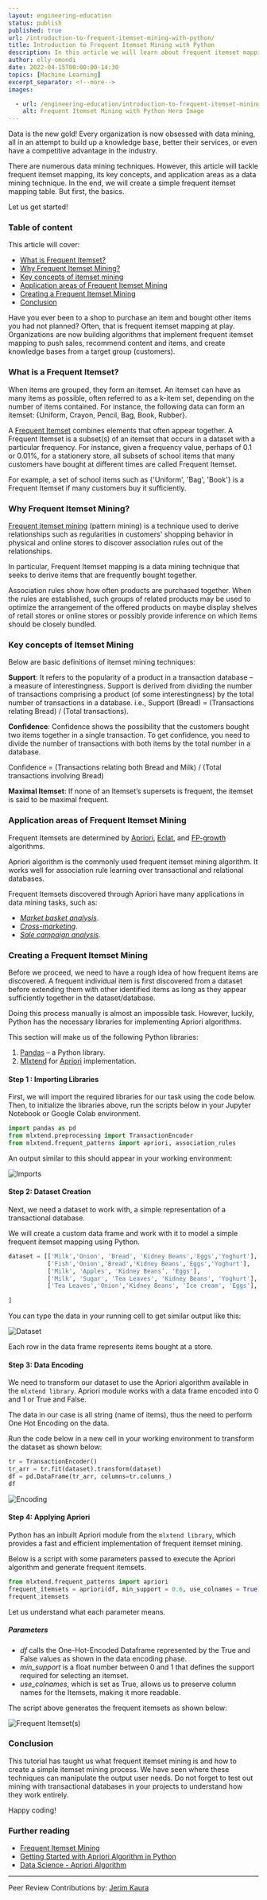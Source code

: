 ```yaml
---
layout: engineering-education
status: publish
published: true
url: /introduction-to-frequent-itemset-mining-with-python/
title: Introduction to Frequent Itemset Mining with Python
description: In this article we will learn about frequent itemset mapping, its key concepts, and application areas. In the end, we will create a simple frequent itemset mapping table.
author: elly-omondi
date: 2022-04-15T00:00:00-14:30
topics: [Machine Learning]
excerpt_separator: <!--more-->
images:

  - url: /engineering-education/introduction-to-frequent-itemset-mining-with-python/hero.jpg
    alt: Frequent Itemset Mining with Python Hero Image
---
```

Data is the new gold! Every organization is now obsessed with data mining, all in an attempt to build up a knowledge base, better their services, or even have a competitive advantage in the industry. 
<!--more-->
There are numerous data mining techniques. However, this article will tackle frequent itemset mapping, its key concepts, and application areas as a data mining technique. In the end, we will create a simple frequent itemset mapping table. But first, the basics.

Let us get started!

### Table of content
This article will cover:
- [What is Frequent Itemset?](#What-is-frequent-itemset)
- [Why Frequent Itemset Mining?](#Why-frequent-itemset-mining)
- [Key concepts of itemset mining](#Key-concepts-of-itemset-mining)
- [Application areas of Frequent Itemset Mining](#Application-areas-of-itemset-mining)
- [Creating a Frequent Itemset Mining](#Creating-a-frequent-itemset-mining)
- [Conclusion](#Conclusion)

Have you ever been to a shop to purchase an item and bought other items you had not planned? Often, that is frequent itemset mapping at play. Organizations are now building algorithms that implement frequent itemset mapping to push sales, recommend content and items, and create knowledge bases from a target group (customers).

### What is a Frequent Itemset?
When items are grouped, they form an itemset. An itemset can have as many items as possible, often referred to as a k-item set, depending on the number of items contained. For instance, the following data can form an itemset: {Uniform, Crayon, Pencil, Bag, Book, Rubber}.

A [Frequent Itemset](https://www.sciencedirect.com/topics/computer-science/frequent-itemsets) combines elements that often appear together. A Frequent Itemset is a subset(s) of an itemset that occurs in a dataset with a particular frequency. For instance, given a frequency value, perhaps of 0.1 or 0.01%, for a stationery store, all subsets of school items that many customers have bought at different times are called Frequent Itemset.

For example, a set of school items such as {'Uniform', 'Bag', 'Book'} is a Frequent Itemset if many customers buy it sufficiently.

### Why Frequent Itemset Mining?
[Frequent itemset mining](https://wires.onlinelibrary.wiley.com/doi/abs/10.1002/widm.1329) (pattern mining) is a technique used to derive relationships such as regularities in customers' shopping behavior in physical and online stores to discover association rules out of the relationships.

In particular, Frequent Itemset mapping is a data mining technique that seeks to derive items that are frequently bought together.

Association rules show how often products are purchased together. When the rules are established, such groups of related products may be used to optimize the arrangement of the offered products on maybe display shelves of retail stores or online stores or possibly provide inference on which items should be closely bundled.

### Key concepts of Itemset Mining
Below are basic definitions of itemset mining techniques:

**Support**: It refers to the popularity of a product in a transaction database – a measure of interestingness. Support is derived from dividing the number of transactions comprising a product (of some interestingness) by the total number of transactions in a database. i.e., 
Support (Bread) = (Transactions relating Bread) / (Total transactions).

**Confidence**: Confidence shows the possibility that the customers bought two items together in a single transaction. To get confidence, you need to divide the number of transactions with both items by the total number in a database.

Confidence = (Transactions relating both Bread and Milk) / (Total transactions involving Bread)

**Maximal Itemset**: If none of an Itemset’s supersets is frequent, the itemset is said to be maximal frequent.

### Application areas of Frequent Itemset Mining
Frequent Itemsets are determined by [Apriori](https://www.geeksforgeeks.org/apriori-algorithm/), [Eclat](https://towardsdatascience.com/the-eclat-algorithm-8ae3276d2d17), and [FP-growth](https://towardsdatascience.com/understand-and-build-fp-growth-algorithm-in-python-d8b989bab342#:~:text=FP%2Dgrowth%20is%20an%20improved,or%20associations%20from%20data%20sets.) algorithms. 

Apriori algorithm is the commonly used frequent itemset mining algorithm. It works well for association rule learning over transactional and relational databases. 

Frequent Itemsets discovered through Apriori have many applications in data mining tasks, such as:

- *[Market basket analysis](https://www.techtarget.com/searchcustomerexperience/definition/market-basket-analysis)*.
- *[Cross-marketing](https://www.researchgate.net/figure/The-structure-of-cross-marketing-strategy-based-on-the-data-mining-algorithm_fig4_351179325)*.
- *[Sale campaign analysis](https://www.linkedin.com/pulse/predicting-success-marketing-campaigns-using-machine-learning/)*.

### Creating a Frequent Itemset Mining
Before we proceed, we need to have a rough idea of how frequent items are discovered. A frequent individual item is first discovered from a dataset before extending them with other identified items as long as they appear sufficiently together in the dataset/database. 

Doing this process manually is almost an impossible task. However, luckily, Python has the necessary libraries for implementing Apriori algorithms. 

This section will make us of the following Python libraries:

1. [Pandas](https://pandas.pydata.org/) – a Python library.
2. [Mlxtend](http://rasbt.github.io/mlxtend/user_guide/frequent_patterns/apriori/) for [Apriori](https://www.geeksforgeeks.org/apriori-algorithm/) implementation.

#### Step 1 : Importing Libraries
First, we will import the required libraries for our task using the code below. Then, to initialize the libraries above, run the scripts below in your Jupyter Notebook or Google Colab environment.

```Python
import pandas as pd
from mlxtend.preprocessing import TransactionEncoder
from mlxtend.frequent_patterns import apriori, association_rules
```

An output similar to this should appear in your working environment:

![Imports](/engineering-education/introduction-to-frequent-itemset-mining-with-python/importing.png)

#### Step 2: Dataset Creation
Next, we need a dataset to work with, a simple representation of a transactional database.

We will create a custom data frame and work with it to model a simple frequent itemset mapping using Python.

```Python
dataset = [['Milk','Onion', 'Bread', 'Kidney Beans','Eggs','Yoghurt'],
           ['Fish','Onion','Bread','Kidney Beans','Eggs','Yoghurt'],
           ['Milk', 'Apples', 'Kidney Beans’, ‘Eggs'],
           ['Milk', 'Sugar', 'Tea Leaves', 'Kidney Beans', 'Yoghurt'],
           ['Tea Leaves','Onion','Kidney Beans', 'Ice cream', 'Eggs'],
            
]
```

You can type the data in your running cell to get similar output like this:

![Dataset](/engineering-education/introduction-to-frequent-itemset-mining-with-python/dataset.png)

Each row in the data frame represents items bought at a store.

#### Step 3: Data Encoding
We need to transform our dataset to use the Apriori algorithm available in the `mlxtend library`. Apriori module works with a data frame encoded into 0 and 1 or True and False. 

The data in our case is all string (name of items), thus the need to perform One Hot Encoding on the data.

Run the code below in a new cell in your working environment to transform the dataset as shown below:

```Python
tr = TransactionEncoder()
tr_arr = tr.fit(dataset).transform(dataset)
df = pd.DataFrame(tr_arr, columns=tr.columns_)
df
```

![Encoding](/engineering-education/introduction-to-frequent-itemset-mining-with-python/encoding.png)

#### Step 4:  Applying Apriori
Python has an inbuilt Apriori module from the `mlxtend library`, which provides a fast and efficient implementation of frequent itemset mining.

Below is a script with some parameters passed to execute the Apriori algorithm and generate frequent itemsets.

```Python
from mlxtend.frequent_patterns import apriori
frequent_itemsets = apriori(df, min_support = 0.6, use_colnames = True)
frequent_itemsets

```

Let us understand what each parameter means. 

##### Parameters
- *df* calls the One-Hot-Encoded Dataframe represented by the True and False values as shown in the data encoding phase.
- *min_support* is a float number between 0 and 1 that defines the support required for selecting an itemset.
- *use_colnames*, which is set as True, allows us to preserve column names for the Itemsets, making it more readable.

The script above generates the frequent itemsets as shown below:

![Frequent Itemset(s)](/engineering-education/introduction-to-frequent-itemset-mining-with-python/apriori.png)

### Conclusion
This tutorial has taught us what frequent itemset mining is and how to create a simple itemset mining process. We have seen where these techniques can manipulate the output user needs. Do not forget to test out mining with transactional databases in your projects to understand how they work entirely.

Happy coding!

### Further reading
- [Frequent Itemset Mining](https://github.com/topics/frequent-itemset-mining)
- [Getting Started with Apriori Algorithm in Python](/engineering-education/apriori-algorithm-in-python/)
- [Data Science - Apriori Algorithm](https://intellipaat.com/blog/data-science-apriori-algorithm/)

---
Peer Review Contributions by: [Jerim Kaura](/engineering-education/authors/jerim-kaura/)
